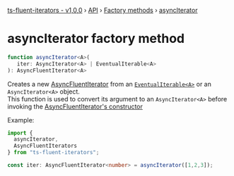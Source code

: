 [ts-fluent-iterators - v1,0,0](../../README.md) › [API](../index.md) ›
[Factory methods](../index.md#factories) › [asyncIterator](async_iterator.md)

# asyncIterator factory method
```typescript
function asyncIterator<A>(
   iter: AsyncIterator<A> | EventualIterable<A>
): AsyncFluentIterator<A>
```

Creates a new [AsyncFluentIterator<A>](../iterators/async_fluent_iterator.md) from an [`EventualIterable<A>`](../types/eventual_iterable.md)
or an `AsyncIterator<A>` object.  
This function is used to convert its argument to an `AsyncIterator<A>`
before 
invoking the [AsyncFluentIterator's constructor](../iterators/async_fluent_iterator.md#constructor)

Example:
```typescript
import { 
  asyncIterator,
  AsyncFluentIterators
} from "ts-fluent-iterators";

const iter: AsyncFluentIterator<number> = asyncIterator([1,2,3]);
```

